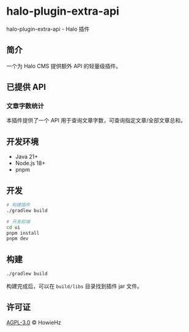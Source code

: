 # halo-plugin-extra-api

halo-plugin-extra-api - Halo 插件

## 简介

一个为 Halo CMS 提供额外 API 的轻量级插件。

## 已提供 API

### 文章字数统计

本插件提供了一个 API 用于查询文章字数，可查询指定文章/全部文章总和。

## 开发环境

- Java 21+
- Node.js 18+
- pnpm

## 开发

```bash
# 构建插件
./gradlew build

# 开发前端
cd ui
pnpm install
pnpm dev
```

## 构建

```bash
./gradlew build
```

构建完成后，可以在 `build/libs` 目录找到插件 jar 文件。

## 许可证

[AGPL-3.0](./LICENSE) © HowieHz 